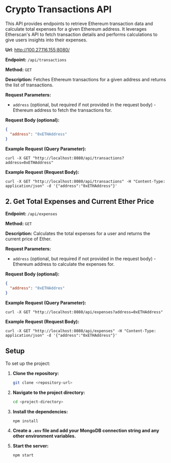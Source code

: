 # Crypto Transactions API

This API provides endpoints to retrieve Ethereum transaction data and calculate total expenses for a given Ethereum address. It leverages Etherscan's API to fetch transaction details and performs calculations to give users insights into their expenses.

**Url**: http://100.27.116.155:8080/

**Endpoint:** `/api/transactions`

**Method:** `GET`

**Description:** Fetches Ethereum transactions for a given address and returns the list of transactions.

**Request Parameters:**

- `address` (optional, but required if not provided in the request body) - Ethereum address to fetch the transactions for.

**Request Body (optional):**

```json
{
  "address": "0xETHAddress"
}
```

**Example Request (Query Parameter):**

```
curl -X GET "http://localhost:8080/api/transactions?address=0xETHAddress"
```

**Example Request (Request Body):**

```
curl -X GET "http://localhost:8080/api/transactions" -H "Content-Type: application/json" -d '{"address":"0xETHAddress"}'
```

## 2. Get Total Expenses and Current Ether Price

**Endpoint:** `/api/expenses`

**Method:** `GET`

**Description:** Calculates the total expenses for a user and returns the current price of Ether.

**Request Parameters:**

- `address` (optional, but required if not provided in the request body) - Ethereum address to calculate the expenses for.

**Request Body (optional):**

```json
{
  "address": "0xETHAddres"
}
```

**Example Request (Query Parameter):**

```
curl -X GET "http://localhost:8080/api/expenses?address=0xETHAddress"
```

**Example Request (Request Body):**

```
curl -X GET "http://localhost:8080/api/expenses" -H "Content-Type: application/json" -d '{"address":"0xETHAddress"}'
```

## Setup

To set up the project:

1. **Clone the repository:**

   ```bash
   git clone <repository-url>
   ```

2. **Navigate to the project directory:**

   ```bash
   cd <project-directory>
   ```

3. **Install the dependencies:**

   ```bash
   npm install
   ```

4. **Create a `.env` file and add your MongoDB connection string and any other environment variables.**

5. **Start the server:**
   ```bash
   npm start
   ```
